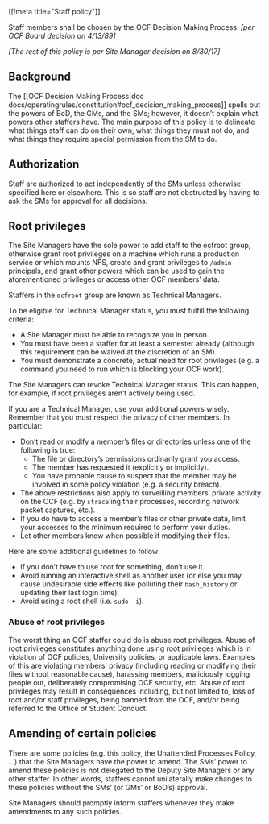 ﻿[[!meta title="Staff policy"]]

Staff members shall be chosen by the OCF Decision Making Process. _[per OCF
Board decision on 4/13/89]_

_[The rest of this policy is per Site Manager decision on 8/30/17]_

## Background

The [[OCF Decision Making Process|doc
docs/operatingrules/constitution#ocf_decision_making_process]] spells out the
powers of BoD, the GMs, and the SMs; however, it doesn’t explain what powers
other staffers have.  The main purpose of this policy is to delineate what
things staff can do on their own, what things they must not do, and what things
they require special permission from the SM to do.

## Authorization

Staff are authorized to act independently of the SMs unless otherwise specified
here or elsewhere. This is so staff are not obstructed by having to ask the SMs
for approval for all decisions.

## Root privileges

The Site Managers have the sole power to add staff to the ocfroot group,
otherwise grant root privileges on a machine which runs a production service or
which mounts NFS, create and grant privileges to `/admin` principals, and grant
other powers which can be used to gain the aforementioned privileges or access
other OCF members’ data.

Staffers in the `ocfroot` group are known as Technical Managers.

To be eligible for Technical Manager status, you must fulfill the following
criteria:

* A Site Manager must be able to recognize you in person.
* You must have been a staffer for at least a semester already (although this
  requirement can be waived at the discretion of an SM).
* You must demonstrate a concrete, actual need for root privileges (e.g. a
  command you need to run which is blocking your OCF work).

The Site Managers can revoke Technical Manager status. This can happen, for
example, if root privileges aren’t actively being used.

If you are a Technical Manager, use your additional powers wisely. Remember
that you must respect the privacy of other members. In particular:

* Don’t read or modify a member’s files or directories unless one of the
  following is true:
   * The file or directory’s permissions ordinarily grant you access.
   * The member has requested it (explicitly or implicitly).
   * You have probable cause to suspect that the member may be involved in some
     policy violation (e.g. a security breach).
* The above restrictions also apply to surveilling members’ private activity
  on the OCF (e.g. by `strace`’ing their processes, recording network packet
  captures, etc.).
* If you do have to access a member’s files or other private data, limit your
  accesses to the minimum required to perform your duties.
* Let other members know when possible if modifying their files.

Here are some additional guidelines to follow:

* If you don’t have to use root for something, don’t use it.
* Avoid running an interactive shell as another user (or else you may cause
  undesirable side effects like polluting their `bash_history` or updating
  their last login time).
* Avoid using a root shell (i.e. `sudo -i`).

### Abuse of root privileges

The worst thing an OCF staffer could do is abuse root privileges. Abuse of root
privileges constitutes anything done using root privileges which is in
violation of OCF policies, University policies, or applicable laws. Examples of
this are violating members’ privacy (including reading or modifying their files
without reasonable cause), harassing members, maliciously logging people out,
deliberately compromising OCF security, etc. Abuse of root privileges may
result in consequences including, but not limited to, loss of root and/or staff
privileges, being banned from the OCF, and/or being referred to the Office of
Student Conduct.

## Amending of certain policies

There are some policies (e.g. this policy, the Unattended Processes Policy, …)
that the Site Managers have the power to amend. The SMs’ power to amend these
policies is not delegated to the Deputy Site Managers or any other staffer. In
other words, staffers cannot unilaterally make changes to these policies
without the SMs’ (or GMs’ or BoD’s) approval.

Site Managers should promptly inform staffers whenever they make amendments to
any such policies.

[decision]: https://www.ocf.berkeley.edu/docs/docs/operatingrules/constitution/#ocf_decision_making_process
